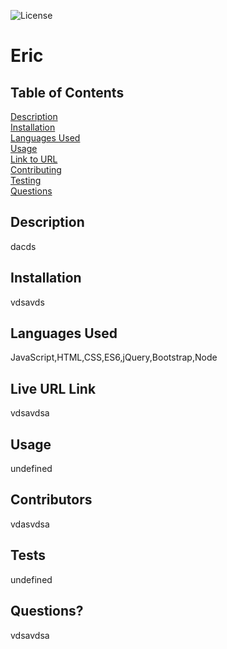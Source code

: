 
  ![License](https://img.shields.io/badge/License-Apache_2.0-blue.svg)
  # Eric
  ## Table of Contents
  [Description](#description)
  <br>
  [Installation](#install)
  <br>
  [Languages Used](#languages)
  <br>
  [Usage](#usage)
  <br>
  [Link to URL](#link)
  <br>
  [Contributing](#contributors)
  <br>
  [Testing](#tests)
  <br>
  [Questions](#questions)
  ## Description
  dacds
  ## Installation
  vdsavds
  ## Languages Used
   JavaScript,HTML,CSS,ES6,jQuery,Bootstrap,Node
  ## Live URL Link
  vdsavdsa
  ## Usage
  undefined
  ## Contributors
  vdasvdsa
  ## Tests
  undefined
  ## Questions? 
  vdsavdsa
